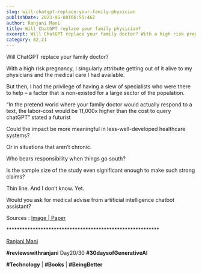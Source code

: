 ```yaml
---
slug: will-chatgpt-replace-your-family-physician
publishDate: 2023-05-08T06:55:46Z
author: Ranjani Mani
title: Will ChatGPT replace your family physician? 
excerpt: Will ChatGPT replace your family doctor? With a high risk pregnancy, I singularly attribute getting out of it alive to my physicians and the medical care I had available. But then, I had the privilege of having a slew of specialists who were there to help – a factor that is non-existed for a large  ... 
category: 82,21
---
```


Will ChatGPT replace your family doctor?

With a high risk pregnancy, I singularly attribute getting out of it alive to my physicians and the medical care I had available.

But then, I had the privilege of having a slew of specialists who were there to help – a factor that is non-existed for a large sector of the population.

“In the pretend world where your family doctor would actually respond to a text, the labor-cost would be 11,000x higher than the cost to query chatGPT” stated a futurist

Could the impact be more meaningful in less-well-developed healthcare systems?

Or in situations that aren’t chronic.

Who bears responsibility when things go south?

Is the sample size of the study even significant enough to make such strong claims?

Thin line. And I don’t know. Yet.

Would you ask for medical advise from artificial intelligence chatbot assistant?

Sources : [Image | ](https://twitter.com/wintonARK/status/1653214069107888129)[Paper](https://jamanetwork.com/journals/jamainternalmedicine/article-abstract/2804309) 

\*\*\*\*\*\*\*\*\*\*\*\*\*\*\*\*\*\*\*\*\*\*\*\*\*\*\*\*\*\*\*\*\*\*\*\*\*\*\*\*\*\*\*\*\*\*\*\*\*\*\*\*\*\*\*\*\*\*

[Ranjani Mani](https://www.linkedin.com/feed/#)

**#reviewswithranjani** Day20/30 **#30daysofGenerativeAI**

**#Technology** | **#Books** | **#BeingBetter**